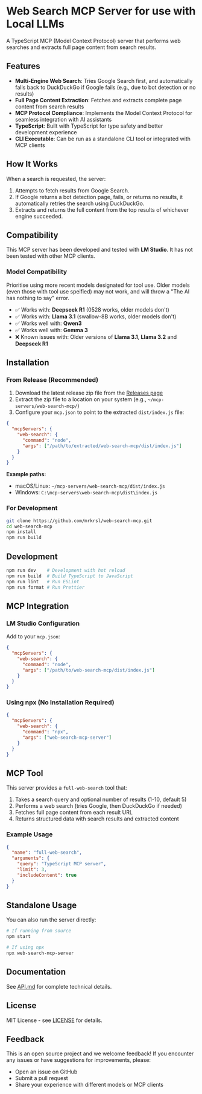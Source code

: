 # Web Search MCP Server for use with Local LLMs

A TypeScript MCP (Model Context Protocol) server that performs web searches and extracts full page content from search results.

## Features

- **Multi-Engine Web Search**: Tries Google Search first, and automatically falls back to DuckDuckGo if Google fails (e.g., due to bot detection or no results)
- **Full Page Content Extraction**: Fetches and extracts complete page content from search results
- **MCP Protocol Compliance**: Implements the Model Context Protocol for seamless integration with AI assistants
- **TypeScript**: Built with TypeScript for type safety and better development experience
- **CLI Executable**: Can be run as a standalone CLI tool or integrated with MCP clients

## How It Works

When a search is requested, the server:
1. Attempts to fetch results from Google Search.
2. If Google returns a bot detection page, fails, or returns no results, it automatically retries the search using DuckDuckGo.
3. Extracts and returns the full content from the top results of whichever engine succeeded.

## Compatibility

This MCP server has been developed and tested with **LM Studio**. It has not been tested with other MCP clients.

### Model Compatibility
Prioritise using more recent models designated for tool use. Older models (even those with tool use speified) may not work, and will throw a "The AI has nothing to say" error.

- ✅ Works with: **Deepseek R1** (0528 works, older models don't)
- ✅ Works with: **Llama 3.1** (swallow-8B works, older models don't)
- ✅ Works well with: **Qwen3**
- ✅ Works well with: **Gemma 3**
- ❌ Known issues with: Older versions of **Llama 3.1**, **Llama 3.2** and **Deepseek R1**

## Installation

### From Release (Recommended)

1. Download the latest release zip file from the [Releases page](https://github.com/mrkrsl/web-search-mcp/releases)
2. Extract the zip file to a location on your system (e.g., `~/mcp-servers/web-search-mcp/`)
3. Configure your `mcp.json` to point to the extracted `dist/index.js` file:

```json
{
  "mcpServers": {
    "web-search": {
      "command": "node",
      "args": ["/path/to/extracted/web-search-mcp/dist/index.js"]
    }
  }
}
```

**Example paths:**
- macOS/Linux: `~/mcp-servers/web-search-mcp/dist/index.js`
- Windows: `C:\mcp-servers\web-search-mcp\dist\index.js`

### For Development
```bash
git clone https://github.com/mrkrsl/web-search-mcp.git
cd web-search-mcp
npm install
npm run build
```

## Development

```bash
npm run dev    # Development with hot reload
npm run build  # Build TypeScript to JavaScript
npm run lint   # Run ESLint
npm run format # Run Prettier
```

## MCP Integration

### LM Studio Configuration

Add to your `mcp.json`:
```json
{
  "mcpServers": {
    "web-search": {
      "command": "node",
      "args": ["/path/to/web-search-mcp/dist/index.js"]
    }
  }
}
```

### Using npx (No Installation Required)

```json
{
  "mcpServers": {
    "web-search": {
      "command": "npx",
      "args": ["web-search-mcp-server"]
    }
  }
}
```

## MCP Tool

This server provides a `full-web-search` tool that:

1. Takes a search query and optional number of results (1-10, default 5)
2. Performs a web search (tries Google, then DuckDuckGo if needed)
3. Fetches full page content from each result URL
4. Returns structured data with search results and extracted content

### Example Usage
```json
{
  "name": "full-web-search",
  "arguments": {
    "query": "TypeScript MCP server",
    "limit": 3,
    "includeContent": true
  }
}
```

## Standalone Usage

You can also run the server directly:
```bash
# If running from source
npm start

# If using npx
npx web-search-mcp-server
```

## Documentation

See [API.md](./docs/API.md) for complete technical details.

## License

MIT License - see [LICENSE](./LICENSE) for details.

## Feedback

This is an open source project and we welcome feedback! If you encounter any issues or have suggestions for improvements, please:

- Open an issue on GitHub
- Submit a pull request
- Share your experience with different models or MCP clients
